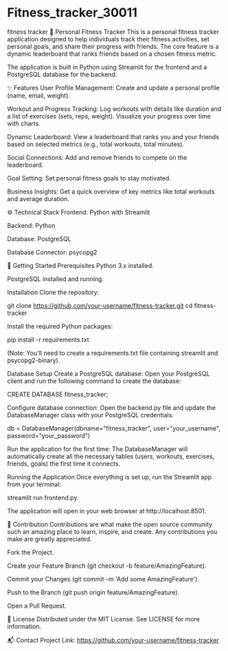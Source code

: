 # Fitness_tracker_30011
fitness tracker
🏃 Personal Fitness Tracker
This is a personal fitness tracker application designed to help individuals track their fitness activities, set personal goals, and share their progress with friends. The core feature is a dynamic leaderboard that ranks friends based on a chosen fitness metric.

The application is built in Python using Streamlit for the frontend and a PostgreSQL database for the backend.

✨ Features
User Profile Management: Create and update a personal profile (name, email, weight).

Workout and Progress Tracking: Log workouts with details like duration and a list of exercises (sets, reps, weight). Visualize your progress over time with charts.

Dynamic Leaderboard: View a leaderboard that ranks you and your friends based on selected metrics (e.g., total workouts, total minutes).

Social Connections: Add and remove friends to compete on the leaderboard.

Goal Setting: Set personal fitness goals to stay motivated.

Business Insights: Get a quick overview of key metrics like total workouts and average duration.

⚙️ Technical Stack
Frontend: Python with Streamlit

Backend: Python

Database: PostgreSQL

Database Connector: psycopg2

🚀 Getting Started
Prerequisites
Python 3.x installed.

PostgreSQL installed and running.

Installation
Clone the repository:

git clone https://github.com/your-username/fitness-tracker.git
cd fitness-tracker

Install the required Python packages:

pip install -r requirements.txt

(Note: You'll need to create a requirements.txt file containing streamlit and psycopg2-binary).

Database Setup
Create a PostgreSQL database:
Open your PostgreSQL client and run the following command to create the database:

CREATE DATABASE fitness_tracker;

Configure database connection:
Open the backend.py file and update the DatabaseManager class with your PostgreSQL credentials:

db = DatabaseManager(dbname="fitness_tracker", user="your_username", password="your_password")

Run the application for the first time:
The DatabaseManager will automatically create all the necessary tables (users, workouts, exercises, friends, goals) the first time it connects.

Running the Application
Once everything is set up, run the Streamlit app from your terminal:

streamlit run frontend.py

The application will open in your web browser at http://localhost:8501.

🤝 Contribution
Contributions are what make the open source community such an amazing place to learn, inspire, and create. Any contributions you make are greatly appreciated.

Fork the Project.

Create your Feature Branch (git checkout -b feature/AmazingFeature).

Commit your Changes (git commit -m 'Add some AmazingFeature').

Push to the Branch (git push origin feature/AmazingFeature).

Open a Pull Request.

📄 License
Distributed under the MIT License. See LICENSE for more information.

📬 Contact
Project Link: https://github.com/your-username/fitness-tracker
